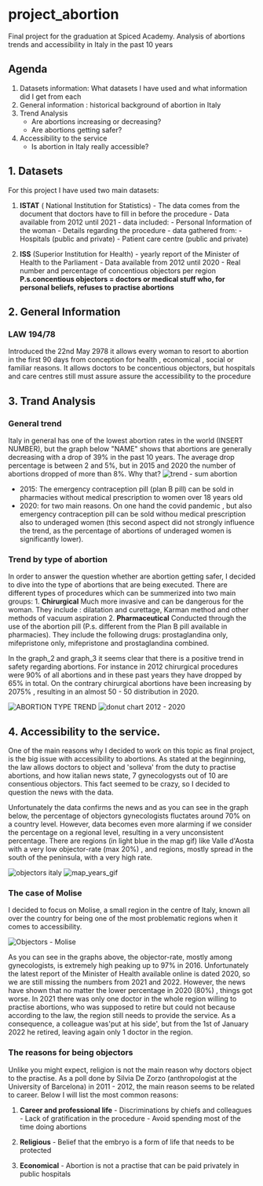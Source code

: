 # project_abortion
Final project for the graduation at Spiced Academy. Analysis of abortions trends and accessibility in Italy in the past 10 years 

## Agenda
  1. Datasets information: What datasets I have used and what information did I get from each
  2. General information : historical background of abortion in Italy
  3. Trend Analysis
      - Are abortions increasing or decreasing? 
      - Are abortions getting safer?
  4. Accessibility to the service
      - Is abortion in Italy really accessible? 

## 1. Datasets
For this project I have used two main datasets:

   1. **ISTAT** ( National Institution for Statistics) 
            - The data comes from the document that doctors have to fill in before the procedure
            - Data available from 2012 until 2021 
            - data included: 
               - Personal Information of the woman
               - Details regarding the procedure 
            - data gathered from:
               -  Hospitals (public and private)
               -  Patient care centre (public and private)
             
   2. **ISS** (Superior Institution for Health) 
            - yearly report of the Minister of Health to the Parliament 
            - Data available from 2012 until 2020
            - Real number and percentage of concentious objectors per region
            **P.s.concentious objectors = doctors or medical stuff who, for personal beliefs, refuses to practise abortions** 
            
## 2. General Information

   ### LAW 194/78
Introduced the 22nd May 2978 it allows every woman to resort to abortion in the first 90 days from conception for health , economical , social or familiar reasons.
It allows doctors to be concentious objectors, but hospitals and care centres still must assure assure the accessibility to the procedure

## 3. Trand Analysis

  ### General trend 
Italy in general has one of the lowest abortion rates in the world (INSERT NUMBER), but the graph below "NAME" shows that abortions are generally decreasing with a drop of 39% in the past 10 years. The average drop percentage is between 2 and 5%, but in 2015 and 2020 the number of abortions dropped of more than 8%. Why that? 
![trend - sum abortion ](https://user-images.githubusercontent.com/121899817/225326924-1c4e1783-53e2-4e13-b960-cd8897843ead.png)

  - 2015: The emergency contraception pill (plan B pill) can be sold in pharmacies without medical prescription to women over 18 years old
  - 2020: for two main reasons. On one hand the covid pandemic , but also emergency contraception pill can be sold withou medical prescription also to underaged women (this second aspect did not strongly influence the trend, as the percentage of abortions of underaged women is significantly lower). 

   ### Trend by type of abortion
In order to answer the question whether are abortion getting safer, I decided to dive into the type of abortions that are being executed.
There are different types of procedures which can be summerized into two main groups:
    1. **Chirurgical**
      Much more invasive and can be dangerous for the woman.
      They include : dilatation and curettage, Karman method and other methods of vacuum aspiration
    2. **Pharmaceutical**
      Conducted through the use of the abortion pill (P.s. different from the Plan B pill available in pharmacies). 
      They include the following drugs: prostaglandina only, mifepristone only, mifepristone and prostaglandina combined. 
  
In the graph_2 and graph_3 it seems clear that there is a positive trend in safety regarding abortions. For instance in 2012 chirurgical procedures were 90% of all abortions and in these past years they have dropped by 65% in total. On the contrary chirurgical abortions have been increasing by 2075% , resulting in an almost 50 - 50 distribution in 2020.

![ABORTION TYPE TREND](https://user-images.githubusercontent.com/121899817/225330362-f58e136d-1ca7-4b6b-996b-9d5dfea2f88b.png)
![donut chart 2012 - 2020](https://user-images.githubusercontent.com/121899817/225330564-3633e908-e842-4f69-80be-9fb0e55aac99.png)

## 4. Accessibility to the service.
One of the main reasons why I decided to work on this topic as final project, is the big issue with accessibility to abortions. As stated at the beginning, the law allows doctors to object and 'solleva' from the duty to practise abortions, and how italian news state, 7 gynecologysts out of 10 are consentious objectors. This fact seemed to be crazy, so I decided to question the news with the data. 

Unfortunately the data confirms the news and as you can see in the graph below, the percentage of objectors gynecologists fluctates around 70% on a country level. However, data becomes even more alarming if we consider the percentage on a regional level, resulting in a very unconsistent percentage. There are regions (in light blue in the map gif) like Valle d'Aosta with a very low objector-rate (max 20%) , and regions, mostly spread in the south of the peninsula, with a very high rate. 

![objectors italy](https://user-images.githubusercontent.com/121899817/225341948-f3d11745-e9eb-41a8-bccf-e632f00afba7.png)
![map_years_gif](https://user-images.githubusercontent.com/121899817/225342011-58433ff7-58a0-4f6d-aa2f-5e822522f475.gif)

   ### The case of Molise 
   
I decided to focus on Molise, a small region in the centre of Italy, known all over the country for being one of the most problematic regions when it comes to accessibility.

![Objectors - Molise](https://user-images.githubusercontent.com/121899817/225345297-1c2b568a-40f6-446a-868d-9ff2034d3c50.png)

As you can see in the graphs above, the objector-rate, mostly among gynecologists, is extremely high peaking up to 97% in 2016. Unfortunately the latest report of the Minister of Health available online is dated 2020, so we are still missing the numbers from 2021 and 2022. However, the news have shown that no matter the lower percentage in 2020 (80%) , things got worse. In 2021 there was only one doctor in the whole region willing to practise abortions, who was supposed to retire but could not because according to the law, the region still needs to provide the service. As a consequence, a colleague was'put at his side', but from the 1st of January 2022 he retired, leaving again only 1 doctor in the region. 

  ### The reasons for being objectors
Unlike you might expect, religion is not the main reason why doctors object to the practise. As a poll done by Silvia De Zorzo (anthropologist at the University of Barcelona) in 2011 - 2012, the main reason seems to be related to career. Below I will list the most common reasons: 
  1. **Career and professional life**
    - Discriminations by chiefs and colleagues 
    - Lack of gratification in the procedure 
    - Avoid spending most of the time doing abortions

  2. **Religious**
    - Belief that the embryo is a form of life that needs to be protected

  3. **Economical**
    - Abortion is not a practise that can be paid privately in public hospitals
